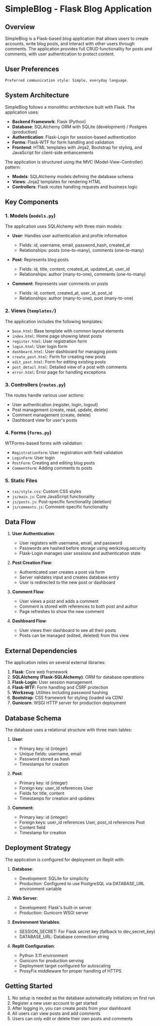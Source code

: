 # SimpleBlog - Flask Blog Application

## Overview

SimpleBlog is a Flask-based blog application that allows users to create accounts, write blog posts, and interact with other users through comments. The application provides full CRUD functionality for posts and comments, with user authentication to protect content.

## User Preferences

```
Preferred communication style: Simple, everyday language.
```

## System Architecture

SimpleBlog follows a monolithic architecture built with Flask. The application uses:

- **Backend Framework**: Flask (Python)
- **Database**: SQLAlchemy ORM with SQLite (development) / Postgres (production)
- **Authentication**: Flask-Login for session-based authentication
- **Forms**: Flask-WTF for form handling and validation
- **Frontend**: HTML templates with Jinja2, Bootstrap for styling, and JavaScript for client-side enhancements

The application is structured using the MVC (Model-View-Controller) pattern:
- **Models**: SQLAlchemy models defining the database schema
- **Views**: Jinja2 templates for rendering HTML
- **Controllers**: Flask routes handling requests and business logic

## Key Components

### 1. Models (`models.py`)

The application uses SQLAlchemy with three main models:

- **User**: Handles user authentication and profile information
  - Fields: id, username, email, password_hash, created_at
  - Relationships: posts (one-to-many), comments (one-to-many)

- **Post**: Represents blog posts
  - Fields: id, title, content, created_at, updated_at, user_id
  - Relationships: author (many-to-one), comments (one-to-many)

- **Comment**: Represents user comments on posts
  - Fields: id, content, created_at, user_id, post_id
  - Relationships: author (many-to-one), post (many-to-one)

### 2. Views (`templates/`)

The application includes the following templates:
- `base.html`: Base template with common layout elements
- `index.html`: Home page showing latest posts
- `register.html`: User registration form
- `login.html`: User login form
- `dashboard.html`: User dashboard for managing posts
- `create_post.html`: Form for creating new posts
- `edit_post.html`: Form for editing existing posts
- `post_detail.html`: Detailed view of a post with comments
- `error.html`: Error page for handling exceptions

### 3. Controllers (`routes.py`)

The routes handle various user actions:
- User authentication (register, login, logout)
- Post management (create, read, update, delete)
- Comment management (create, delete)
- Dashboard view for user's posts

### 4. Forms (`forms.py`)

WTForms-based forms with validation:
- `RegistrationForm`: User registration with field validation
- `LoginForm`: User login
- `PostForm`: Creating and editing blog posts
- `CommentForm`: Adding comments to posts

### 5. Static Files

- `css/style.css`: Custom CSS styles
- `js/main.js`: Core JavaScript functionality
- `js/posts.js`: Post-specific functionality (deletion)
- `js/comments.js`: Comment-specific functionality

## Data Flow

1. **User Authentication**:
   - User registers with username, email, and password
   - Passwords are hashed before storage using werkzeug.security
   - Flask-Login manages user sessions and authentication state

2. **Post Creation Flow**:
   - Authenticated user creates a post via form
   - Server validates input and creates database entry
   - User is redirected to the new post or dashboard

3. **Comment Flow**:
   - User views a post and adds a comment
   - Comment is stored with references to both post and author
   - Page refreshes to show the new comment

4. **Dashboard Flow**:
   - User views their dashboard to see all their posts
   - Posts can be managed (edited, deleted) from this view

## External Dependencies

The application relies on several external libraries:

1. **Flask**: Core web framework
2. **SQLAlchemy (Flask-SQLAlchemy)**: ORM for database operations
3. **Flask-Login**: User session management
4. **Flask-WTF**: Form handling and CSRF protection
5. **Werkzeug**: Utilities including password hashing
6. **Bootstrap**: CSS framework for styling (loaded via CDN)
7. **Gunicorn**: WSGI HTTP server for production deployment

## Database Schema

The database uses a relational structure with three main tables:

1. **User**:
   - Primary key: id (integer)
   - Unique fields: username, email
   - Password stored as hash
   - Timestamps for creation

2. **Post**:
   - Primary key: id (integer)
   - Foreign key: user_id references User
   - Fields for title, content
   - Timestamps for creation and updates

3. **Comment**:
   - Primary key: id (integer)
   - Foreign keys: user_id references User, post_id references Post
   - Content field
   - Timestamp for creation

## Deployment Strategy

The application is configured for deployment on Replit with:

1. **Database**: 
   - Development: SQLite for simplicity
   - Production: Configured to use PostgreSQL via DATABASE_URL environment variable

2. **Web Server**:
   - Development: Flask's built-in server
   - Production: Gunicorn WSGI server

3. **Environment Variables**:
   - SESSION_SECRET: For Flask secret key (fallback to dev_secret_key)
   - DATABASE_URL: Database connection string

4. **Replit Configuration**:
   - Python 3.11 environment
   - Gunicorn for production serving
   - Deployment target configured for autoscaling
   - ProxyFix middleware for proper handling of HTTPS

## Getting Started

1. No setup is needed as the database automatically initializes on first run
2. Register a new user account to get started
3. After logging in, you can create posts from your dashboard
4. All users can view posts and add comments
5. Users can only edit or delete their own posts and comments